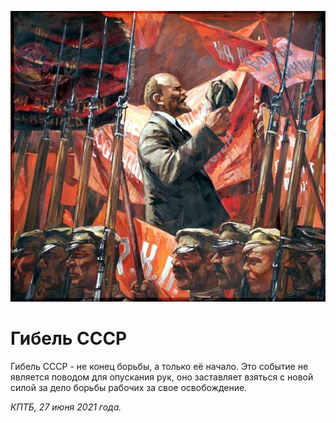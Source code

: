 
![](./img/old/leninPost.jpg)


# Гибель СССР


Гибель СССР - не конец борьбы, а только
её начало. Это событие не является поводом для опускания рук, оно
заставляет взяться с новой силой за дело борьбы рабочих за свое
освобождение.





*КПТБ, 27 июня 2021 года.*
